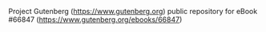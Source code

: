 Project Gutenberg (https://www.gutenberg.org) public repository for
eBook #66847 (https://www.gutenberg.org/ebooks/66847)
